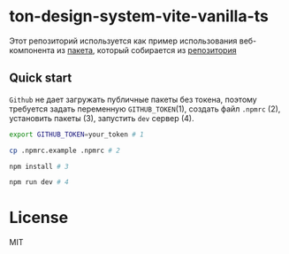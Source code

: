 # ton-design-system-vite-vanilla-ts

Этот репозиторий используется как пример использования веб-компонента из [пакета](https://github.com/designervoid/ton-design-system/packages/1188520), который собирается из [репозитория](https://github.com/designervoid/ton-design-system)

## Quick start

`Github` не дает загружать публичные пакеты без токена, поэтому требуется задать переменную `GITHUB_TOKEN`(1), создать файл `.npmrc` (2), установить пакеты (3), запустить `dev` сервер (4).

```zsh
export GITHUB_TOKEN=your_token # 1

cp .npmrc.example .npmrc # 2

npm install # 3

npm run dev # 4
```

# License

MIT